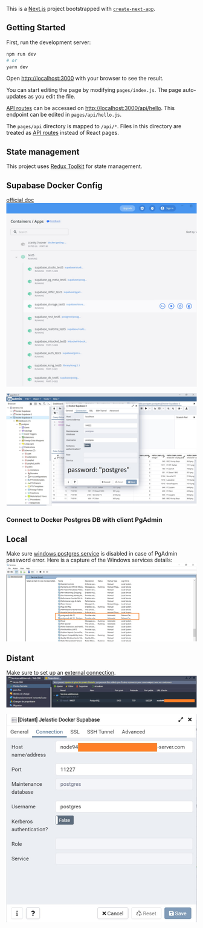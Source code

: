 This is a [Next.js](https://nextjs.org/) project bootstrapped with [`create-next-app`](https://github.com/vercel/next.js/tree/canary/packages/create-next-app).

## Getting Started

First, run the development server:

```bash
npm run dev
# or
yarn dev
```

Open [http://localhost:3000](http://localhost:3000) with your browser to see the result.

You can start editing the page by modifying `pages/index.js`. The page auto-updates as you edit the file.

[API routes](https://nextjs.org/docs/api-routes/introduction) can be accessed on [http://localhost:3000/api/hello](http://localhost:3000/api/hello). This endpoint can be edited in `pages/api/hello.js`.

The `pages/api` directory is mapped to `/api/*`. Files in this directory are treated as [API routes](https://nextjs.org/docs/api-routes/introduction) instead of React pages.

## State management

This project uses [Redux Toolkit](https://redux-toolkit.js.org/usage/usage-with-typescript) for state management.

## Supabase Docker Config

[official doc](https://supabase.com/docs/guides/local-development)
![supabase_local_development_docker](public/supabase_local_development_docker.jpg)

![supabase_pgadmin_connection_config](public/supabase_pgadmin_connection_config.jpg)

### Connect to Docker Postgres DB with client PgAdmin

## Local
Make sure [windows postgres service](https://github.com/sameersbn/docker-postgresql/issues/112) is disabled in case of PgAdmin password error. Here is a capture of the Windows services details:
![disable_windows_postgres_service](public/disable_windows_postgres_service.jpg)

## Distant

Make sure to set up an [external connection](https://jelastic.com/blog/how-to-connect-to-your-docker-container-inside-jelastic-cloud/).
![jelastic_docker_external_connection](public/jelastic_docker_external_connection.jpg)

![jelastic_docker_pgadmin_connection_config](public/jelastic_docker_pgadmin_connection_configuration.jpg)